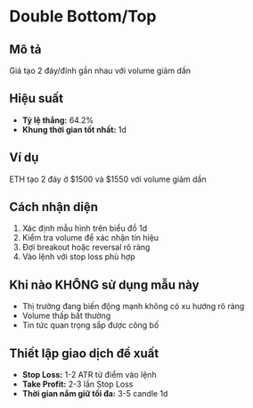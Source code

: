 # Double Bottom/Top

## Mô tả
Giá tạo 2 đáy/đỉnh gần nhau với volume giảm dần

## Hiệu suất
- **Tỷ lệ thắng:** 64.2%
- **Khung thời gian tốt nhất:** 1d

## Ví dụ
ETH tạo 2 đáy ở $1500 và $1550 với volume giảm dần

## Cách nhận diện
1. Xác định mẫu hình trên biểu đồ 1d
2. Kiểm tra volume để xác nhận tín hiệu
3. Đợi breakout hoặc reversal rõ ràng
4. Vào lệnh với stop loss phù hợp

## Khi nào KHÔNG sử dụng mẫu này
- Thị trường đang biến động mạnh không có xu hướng rõ ràng
- Volume thấp bất thường
- Tin tức quan trọng sắp được công bố

## Thiết lập giao dịch đề xuất
- **Stop Loss:** 1-2 ATR từ điểm vào lệnh
- **Take Profit:** 2-3 lần Stop Loss
- **Thời gian nắm giữ tối đa:** 3-5 candle 1d
